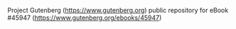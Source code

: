 Project Gutenberg (https://www.gutenberg.org) public repository for eBook #45947 (https://www.gutenberg.org/ebooks/45947)
